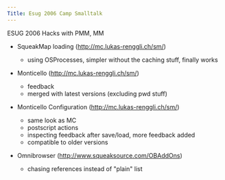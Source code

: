 ```yaml
---
Title: Esug 2006 Camp Smalltalk
---
```


ESUG 2006 Hacks with PMM, MM

-  SqueakMap loading (http://mc.lukas-renggli.ch/sm/)
	-  using OSProcesses, simpler without the caching stuff, finally works

-  Monticello (http://mc.lukas-renggli.ch/sm/)
	-  feedback
	-  merged with latest versions (excluding pwd stuff)

-  Monticello Configuration (http://mc.lukas-renggli.ch/sm/)
	-  same look as MC
	-  postscript actions
	-  inspecting feedback after save/load, more feedback added
	-  compatible to older versions

-  Omnibrowser (http://www.squeaksource.com/OBAddOns)
	-  chasing references instead of "plain" list

